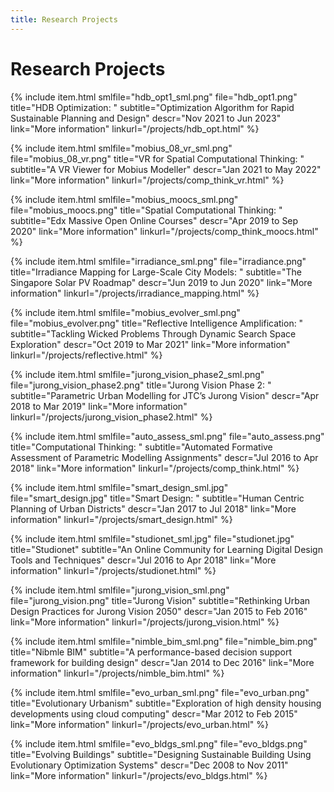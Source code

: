 ```yaml
---
title: Research Projects
---
```


# Research Projects

{% include item.html
    smlfile="hdb_opt1_sml.png" file="hdb_opt1.png"
    title="HDB Optimization: "
    subtitle="Optimization Algorithm for Rapid Sustainable Planning and Design"
    descr="Nov 2021 to Jun 2023"
    link="More information" linkurl="/projects/hdb_opt.html"
%}

{% include item.html
    smlfile="mobius_08_vr_sml.png" file="mobius_08_vr.png"
    title="VR for Spatial Computational Thinking: "
    subtitle="A VR Viewer for Mobius Modeller"
    descr="Jan 2021 to May 2022"
    link="More information" linkurl="/projects/comp_think_vr.html"
%}

{% include item.html
    smlfile="mobius_moocs_sml.png" file="mobius_moocs.png"
    title="Spatial Computational Thinking: "
    subtitle="Edx Massive Open Online Courses"
    descr="Apr 2019 to Sep 2020"
    link="More information" linkurl="/projects/comp_think_moocs.html"
%}

{% include item.html
    smlfile="irradiance_sml.png" file="irradiance.png"
    title="Irradiance Mapping for Large-Scale City Models: "
    subtitle="The Singapore Solar PV Roadmap"
    descr="Jun 2019 to Jun 2020"
    link="More information" linkurl="/projects/irradiance_mapping.html"
%}

{% include item.html
    smlfile="mobius_evolver_sml.png" file="mobius_evolver.png"
    title="Reflective Intelligence Amplification: "
    subtitle="Tackling Wicked Problems Through Dynamic Search Space Exploration"
    descr="Oct 2019 to Mar 2021"
    link="More information" linkurl="/projects/reflective.html"
%}

{% include item.html
    smlfile="jurong_vision_phase2_sml.png" file="jurong_vision_phase2.png"
    title="Jurong Vision Phase 2: "
    subtitle="Parametric Urban Modelling for JTC’s Jurong Vision"
    descr="Apr 2018 to Mar 2019"
    link="More information" linkurl="/projects/jurong_vision_phase2.html"
%}

{% include item.html
    smlfile="auto_assess_sml.png" file="auto_assess.png"
    title="Computational Thinking: "
    subtitle="Automated Formative Assessment of Parametric Modelling Assignments"
    descr="Jul 2016 to Apr 2018"
    link="More information" linkurl="/projects/comp_think.html"
%}

{% include item.html
    smlfile="smart_design_sml.jpg" file="smart_design.jpg"
    title="Smart Design: "
    subtitle="Human Centric Planning of Urban Districts"
    descr="Jan 2017 to Jul 2018"
    link="More information" linkurl="/projects/smart_design.html"
%}

{% include item.html
    smlfile="studionet_sml.jpg" file="studionet.jpg"
    title="Studionet"
    subtitle="An Online Community for Learning Digital Design Tools and Techniques"
    descr="Jul 2016 to Apr 2018"
    link="More information" linkurl="/projects/studionet.html"
%}

{% include item.html
    smlfile="jurong_vision_sml.png" file="jurong_vision.png"
    title="Jurong Vision"
    subtitle="Rethinking Urban Design Practices for Jurong Vision 2050"
    descr="Jan 2015 to Feb 2016"
    link="More information" linkurl="/projects/jurong_vision.html"
%}

{% include item.html
    smlfile="nimble_bim_sml.png" file="nimble_bim.png"
    title="Nibmle BIM"
    subtitle="A performance-based decision support framework for building design"
    descr="Jan 2014 to Dec 2016"
    link="More information" linkurl="/projects/nimble_bim.html"
%}

{% include item.html
    smlfile="evo_urban_sml.png" file="evo_urban.png"
    title="Evolutionary Urbanism"
    subtitle="Exploration of high density housing developments using cloud computing"
    descr="Mar 2012 to Feb 2015"
    link="More information" linkurl="/projects/evo_urban.html"
%}

{% include item.html
    smlfile="evo_bldgs_sml.png" file="evo_bldgs.png"
    title="Evolving Buildings"
    subtitle="Designing Sustainable Building Using Evolutionary Optimization Systems"
    descr="Dec 2008 to Nov 2011"
    link="More information" linkurl="/projects/evo_bldgs.html"
%}
